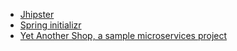 * [Jhipster](https://www.jhipster.tech/)
* [Spring initializr](https://start.spring.io/)
* [Yet Another Shop, a sample microservices project](https://github.com/nashtech-garage/yas/tree/main)
 